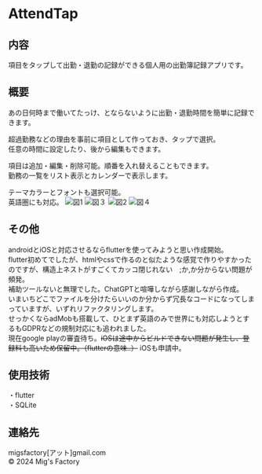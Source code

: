 # AttendTap
## 内容
項目をタップして出勤・退勤の記録ができる個人用の出勤簿記録アプリです。

## 概要
あの日何時まで働いてたっけ、とならないように出勤・退勤時間を簡単に記録できます。

超過勤務などの理由を事前に項目として作っておき、タップで選択。  
任意の時間に設定したり、後から編集もできます。

項目は追加・編集・削除可能。順番を入れ替えることもできます。  
勤務の一覧をリスト表示とカレンダーで表示します。

テーマカラーとフォントも選択可能。  
英語圏にも対応。
![図1](https://github.com/user-attachments/assets/d2082487-5c2e-4469-a722-e468b77d532f)
![図３](https://github.com/user-attachments/assets/0076bcbc-22c9-46e7-b6b1-038711f374b8)
![図2](https://github.com/user-attachments/assets/f8627142-1237-4e1e-baf2-9eef71799653)
![図４](https://github.com/user-attachments/assets/a36ce972-a074-4772-b616-019e7d99232e)


## その他
androidとiOSと対応させるならflutterを使ってみようと思い作成開始。  
flutter初めてでしたが、htmlやcssで作るのと似たような感覚で作りやすかったのですが、構造上ネストがすごくてカッコ閉じれない　;か,か分からない問題が頻発。  
補助ツールないと無理でした。ChatGPTと喧嘩しながら感謝しながら作成。  
いまいちどこでファイルを分けたらいいのか分からず冗長なコードになってしまっていますが、いずれリファクタリングします。  
せっかくならadMobも搭載して、ひとまず英語のみで世界にも対応しようとするもGDPRなどの規制対応にも追われました。  
現在google playの審査待ち。~~iOSは途中からビルドできない問題が発生し、登録料も高いため保留中。（flutterの意味..）~~ iOSも申請中。

## 使用技術
・flutter  
・SQLite

## 連絡先
migsfactory[アット]gmail.com  
&copy; 2024 Mig's Factory
